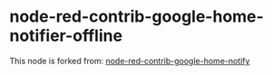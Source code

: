 # node-red-contrib-google-home-notifier-offline

This node is forked from:
<a href="https://github.com/nabbl/node-red-contrib-google-home-notify">node-red-contrib-google-home-notify</a>
